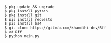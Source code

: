     $ pkg update && upgrade
    $ pkg install python
    $ pkg install git
    $ pip install requests
    $ pip install bs4
    $ git clone https://github.com/khamdihi-dev/Bff
    $ cd Bff
    $ python main.py

